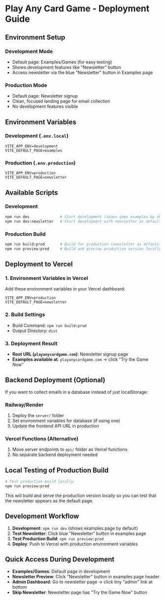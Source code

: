 # Play Any Card Game - Deployment Guide

## Environment Setup

### Development Mode
- Default page: Examples/Games (for easy testing)
- Shows development features like "Newsletter" button
- Access newsletter via the blue "Newsletter" button in Examples page

### Production Mode  
- Default page: Newsletter signup
- Clean, focused landing page for email collection
- No development features visible

## Environment Variables

### Development (`.env.local`)
```
VITE_APP_ENV=development
VITE_DEFAULT_PAGE=examples
```

### Production (`.env.production`)
```
VITE_APP_ENV=production  
VITE_DEFAULT_PAGE=newsletter
```

## Available Scripts

### Development
```bash
npm run dev              # Start development (shows game examples by default)
npm run dev:newsletter   # Start development with newsletter as default page
```

### Production Build
```bash
npm run build:prod       # Build for production (newsletter as default)
npm run preview:prod     # Build and preview production version locally
```

## Deployment to Vercel

### 1. Environment Variables in Vercel
Add these environment variables in your Vercel dashboard:
```
VITE_APP_ENV=production
VITE_DEFAULT_PAGE=newsletter
```

### 2. Build Settings
- Build Command: `npm run build:prod`
- Output Directory: `dist`

### 3. Deployment Result
- **Root URL (`playanycardgame.com`)**: Newsletter signup page
- **Examples available at**: `playanycardgame.com` → click "Try the Game Now"

## Backend Deployment (Optional)

If you want to collect emails in a database instead of just localStorage:

### Railway/Render
1. Deploy the `server/` folder
2. Set environment variables for database (if using one)
3. Update the frontend API URL in production

### Vercel Functions (Alternative)
1. Move server endpoints to `api/` folder as Vercel functions
2. No separate backend deployment needed

## Local Testing of Production Build

```bash
# Test production build locally
npm run preview:prod
```

This will build and serve the production version locally so you can test that the newsletter appears as the default page.

## Development Workflow

1. **Development**: `npm run dev` (shows examples page by default)
2. **Test Newsletter**: Click blue "Newsletter" button in examples page  
3. **Test Production Build**: `npm run preview:prod`
4. **Deploy**: Push to Vercel with production environment variables

## Quick Access During Development

- **Examples/Games**: Default page in development
- **Newsletter Preview**: Click "Newsletter" button in examples page header
- **Admin Dashboard**: Go to newsletter page → click tiny "admin" link at bottom
- **Skip Newsletter**: Newsletter page has "Try the Game Now" button
